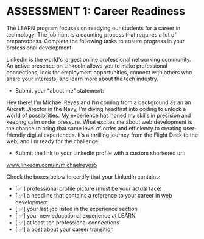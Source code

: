 # ASSESSMENT 1: Career Readiness

The LEARN program focuses on readying our students for a career in technology. The job hunt is a daunting process that requires a lot of preparedness. Complete the following tasks to ensure progress in your professional development.

LinkedIn is the world's largest online professional networking community. An active presence on LinkedIn allows you to make professional connections, look for employment opportunities, connect with others who share your interests, and learn more about the tech industry.

- Submit your "about me" statement: 

Hey there! I’m Michael Reyes and I’m coming from a background as an an Aircraft Director in the Navy, I’m diving headfirst into coding to unlock a world of possibilities. My experience has honed my skills in precision and keeping calm under pressure. What excites me about web development is the chance to bring that same level of order and efficiency to creating user-friendly digital experiences. It’s a thrilling journey from the Flight Deck to the web, and I’m ready for the challenge! 

- Submit the link to your LinkedIn profile with a custom shortened url:

www.linkedin.com/in/michaelreyes5

Check the boxes below to certify that your LinkedIn contains:

- [:white_check_mark: ] professional profile picture (must be your actual face)
- [ :white_check_mark:] a headline that contains a reference to your career in web development
- [ :white_check_mark:] your last job listed in the experience section
- [ :white_check_mark:] your new educational experience at LEARN
- [ :white_check_mark:] at least ten professional connections
- [ :white_check_mark:] a post about your career transition
